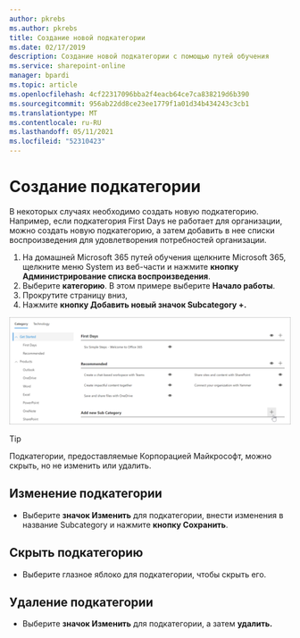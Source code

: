 ```yaml
---
author: pkrebs
ms.author: pkrebs
title: Создание новой подкатегории
ms.date: 02/17/2019
description: Создание новой подкатегории с помощью путей обучения
ms.service: sharepoint-online
manager: bpardi
ms.topic: article
ms.openlocfilehash: 4cf22317096bba2f4eacb64ce7ca838219d6b390
ms.sourcegitcommit: 956ab22dd8ce23ee1779f1a01d34b434243c3cb1
ms.translationtype: MT
ms.contentlocale: ru-RU
ms.lasthandoff: 05/11/2021
ms.locfileid: "52310423"
---
```

# <a name="create-a-subcategory"></a>Создание подкатегории 
В некоторых случаях необходимо создать новую подкатегорию. Например, если подкатегория First Days не работает для организации, можно создать новую подкатегорию, а затем добавить в нее списки воспроизведения для удовлетворения потребностей организации. 

1. На домашней Microsoft 365 путей  обучения щелкните Microsoft 365, щелкните меню  System из веб-части и нажмите **кнопку Администрирование списка воспроизведения**.  
2. Выберите **категорию**. В этом примере выберите **Начало работы**.  
3. Прокрутите страницу вниз, 
3. Нажмите **кнопку Добавить новый значок Subcategory +.**  

![cg-newsubcategory.png](media/cg-newsubcategory.png)

> [!TIP]
> Подкатегории, предоставляемые Корпорацией Майкрософт, можно скрыть, но не изменить или удалить. 

## <a name="edit-a-subcategory"></a>Изменение подкатегории
- Выберите **значок Изменить** для подкатегории, внести изменения в название Subcategory и нажмите **кнопку Сохранить**.

## <a name="hide-a-subcategory"></a>Скрыть подкатегорию
- Выберите глазное яблоко для подкатегории, чтобы скрыть его. 

## <a name="delete-a-subcategory"></a>Удаление подкатегории
- Выберите **значок Изменить** для подкатегории, а затем **удалить.** 
